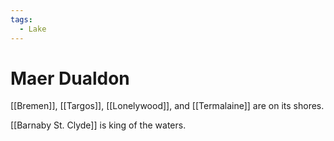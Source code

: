 ```yaml
---
tags:
  - Lake
---
```

# Maer Dualdon 

[[Bremen]], [[Targos]], [[Lonelywood]], and [[Termalaine]] are on its shores.

[[Barnaby St. Clyde]] is king of the waters.